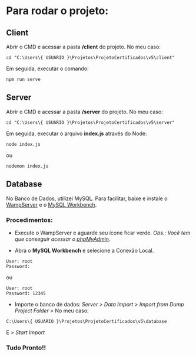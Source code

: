 # Para rodar o projeto:

## Client
Abrir o CMD e acessar a pasta **/client** do projeto. No meu caso:
```
cd "C:\Users\{ USUÁRIO }\Projetos\ProjetoCertificados\v5\client"
```

Em seguida, executar o comando:
```
npm run serve
```

## Server
Abrir o CMD e acessar a pasta **/server** do projeto. No meu caso:
```
cd "C:\Users\{ USUÁRIO }\Projetos\ProjetoCertificados\v5\server"
```

Em seguida, executar o arquivo **index.js** através do Node:
```
node index.js
```
ou
```
nodemon index.js
```

## Database
No Banco de Dados, utilizei MySQL. Para facilitar, baixe e instale o [WampServer](https://www.wampserver.com/en/) e o [MySQL Workbench](https://dev.mysql.com/downloads/workbench/).

### Procedimentos:
- Execute o WampServer e aguarde seu ícone ficar verde.
*Obs.: Você tem que conseguir acessar o [phpMyAdmin](http://localhost/phpmyadmin/).*

- Abra o **MySQL Workbench** e selecione a Conexão Local.
```
User: root
Password: 
```
ou
```
User: root
Password: 12345
```

- Importe o banco de dados:
*Server > Data Import > Import from Dump Project Folder >* No meu caso:
```
C:\Users\{ USUÁRIO }\Projetos\ProjetoCertificados\v5\database
```
E *> Start Import*

### Tudo Pronto!!